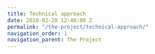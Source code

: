 ```yaml
---
title: Technical approach
date: 2018-02-28 12:40:00 Z
permalink: "/the-project/technical-approach/"
navigation_order: 1
navigation_parent: The Project
---
```


